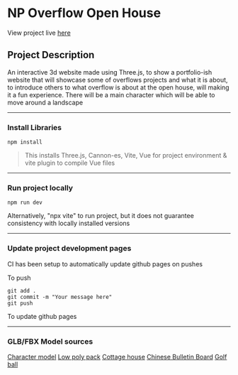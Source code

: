 # NP Overflow Open House

View project live [here](https://razorbird360.github.io/NP-Overflow-Open-House/)

## Project Description

An interactive 3d website made using Three.js, to show a portfolio-ish website that will showcase some of overflows projects and what it is about, to introduce others to what overflow is about at the open house, will making it a fun experience. There will be a main character which will be able to move around a landscape

---

### Install Libraries

```shell
npm install
```

> This installs Three.js, Cannon-es, Vite, Vue for project environment & vite plugin to compile Vue files

---

### Run project locally

```shell
npm run dev
```

Alternatively, "npx vite" to run project, but it does not guarantee consistency with locally installed versions

---

### Update project development pages

CI has been setup to automatically update github pages on pushes

To push

```shell
git add .
git commit -m "Your message here"
git push
```

To update github pages

---

### GLB/FBX Model sources

[Character model](https://www.mixamo.com/#/?page=1&query=leonard&type=Character)
[Low poly pack](https://www.cgtrader.com/free-3d-models/plant/leaf/free-low-poly-pack)
[Cottage house](https://www.cgtrader.com/free-3d-models/exterior/house/low-poly-cottage-05bac603-149c-4df1-b489-931147c87bf3)
[Chinese Bulletin Board](https://sketchfab.com/3d-models/chinese-bulletin-board-9fe2f9f41b984fa28d93608e9eacf900)
[Golf ball](https://sketchfab.com/3d-models/free-3d-golf-ball-model-with-pbr-texture-5511abe5c04e4257b90db94dbd173540#download)

